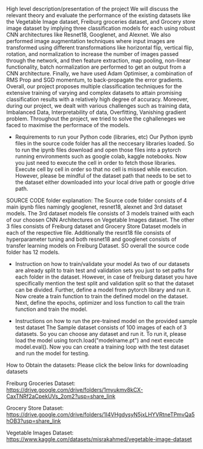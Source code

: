   High level description/presentation of the project
 We will discuss the relevant theory and evaluate the performance of the existing datasets like the Vegetable Image dataset, Freiburg groceries dataset, and Grocery store image dataset by implying three classification models for each using robust CNN architectures like Resnet18, Googlenet, and Alexnet. We also performed image augmentation techniques where input images are transformed using different transformations like horizontal flip, vertical flip, rotation, and normalization to increase the number of images passed through the network, and then feature extraction, map pooling, non-linear functionality, batch normalization are performed to get an output from a CNN architecture. Finally, we have used Adam Optimiser, a combination of RMS Prop and SGD momentum, to back-propagate the error gradients. Overall, our project proposes multiple classification techniques for the extensive training of varying and complex datasets to attain promising classification results with a relatively high degree of accuracy. Moreover, during our project, we dealt with various challenges such as training data, Imbalanced Data, Interpretability of data, Overfitting, Vanishing gradient problem. Throughout the project, we tried to solve the cghalleneges we faced to maximise the performace of the models.
  
- Requirements to run your Python code (libraries, etc)
    Our Python ipynb files in the source code folder has all the neccesary libraries loaded. So to run the ipynb files download and open those files into a pytorch       running environments such as google colab, kaggle notebooks. Now you just need to execute the cell in order to fetch those libraries. Execute     cell by cell in order  so that no cell is missed while execution. However, please be mindful of the dataset path that needs to be set to the dataset either downloaded into your local drive  path or google drive path. 
    
 SOURCE CODE folder explanation:
 The Source code folder consists of 4 main ipynb files namingly googlenet, resnet18, alexnet and 3rd dataset models. The 3rd dataset models file consists of 3 models trained with each of our choosen CNN Architectures on Vegetable Images dataset. The other 3 files consists of Freiburg dataset and Grocery Store Dataset models in each of the respective file. Additionally the resnt18 file consists of hyperparameter tuning and both resnet18 and googlenet consists of transfer learning models on Freiburg Dataset. SO overall the source code folder has 12 models.
    
- Instruction on how to train/validate your model
As two of our datasets are already split to train test and validation sets you just to set paths for each folder in the dataset. However, in case of freiburg dataset you have specifically mention the test split and validation split so that the dataset can be divided. Further, define a model from pytorch library and run it. Now create a train function to train the defined model on the dataset. Next, define the epochs, optimizer and loss function to call the train function and train the model. 

- Instructions on how to run the pre-trained model on the provided sample test dataset
The Sample dataset consists of 100 images of each of 3 datasets. So you can choose any dataset and run it. To run it, please load the model using torch.load("modelname.pt") and next execute model.eval(). Now you can create a training loop with the test dataset and run the model for testing.

How to Obtain the datasets: Please click the below links for downloading datasets

  Freiburg Groceries Dataset: https://drive.google.com/drive/folders/1myukmv8kCX-CaxTNRf2aCpekUVs_2om2?usp=share_link
  
  Grocery Store Dataset: https://drive.google.com/drive/folders/1I4VHgdysyN5jxLHYVRtneTPmvQa5hOB3?usp=share_link
  
  Vegetable Images Dataset: https://www.kaggle.com/datasets/misrakahmed/vegetable-image-dataset
